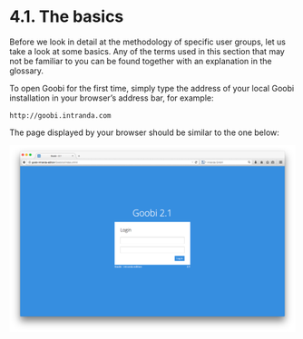 # 4.1.  The basics

Before we look in detail at the methodology of specific user groups, let us take a look at some basics. Any of the terms used in this section that may not be familiar to you can be found together with an explanation in the glossary.

To open Goobi for the first time, simply type the address of your local Goobi installation in your browser’s address bar, for example: 

```text
http://goobi.intranda.com
```

The page displayed by your browser should be similar to the one below:  


![Goobi start page](../../.gitbook/assets/01e.png)

